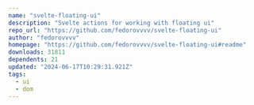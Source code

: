 ```yaml
---
name: "svelte-floating-ui"
description: "Svelte actions for working with floating ui"
repo_url: "https://github.com/fedorovvvv/svelte-floating-ui"
author: "fedorovvvv"
homepage: "https://github.com/fedorovvvv/svelte-floating-ui#readme"
downloads: 31811
dependents: 21
updated: "2024-06-17T10:29:31.921Z"
tags: 
  - ui
  - dom
---
```

